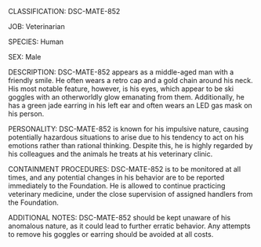 CLASSIFICATION: DSC-MATE-852

JOB: Veterinarian

SPECIES: Human

SEX: Male

DESCRIPTION: DSC-MATE-852 appears as a middle-aged man with a friendly smile. He often wears a retro cap and a gold chain around his neck. His most notable feature, however, is his eyes, which appear to be ski goggles with an otherworldly glow emanating from them. Additionally, he has a green jade earring in his left ear and often wears an LED gas mask on his person.

PERSONALITY: DSC-MATE-852 is known for his impulsive nature, causing potentially hazardous situations to arise due to his tendency to act on his emotions rather than rational thinking. Despite this, he is highly regarded by his colleagues and the animals he treats at his veterinary clinic.

CONTAINMENT PROCEDURES: DSC-MATE-852 is to be monitored at all times, and any potential changes in his behavior are to be reported immediately to the Foundation. He is allowed to continue practicing veterinary medicine, under the close supervision of assigned handlers from the Foundation.

ADDITIONAL NOTES: DSC-MATE-852 should be kept unaware of his anomalous nature, as it could lead to further erratic behavior. Any attempts to remove his goggles or earring should be avoided at all costs.